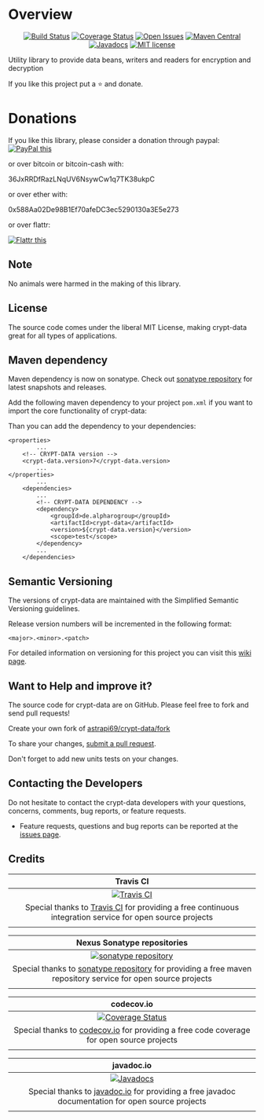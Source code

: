 # Overview

<div align="center">

[![Build Status](https://travis-ci.org/astrapi69/crypt-data.svg?branch=develop)](https://travis-ci.org/astrapi69/crypt-data) 
[![Coverage Status](https://codecov.io/gh/astrapi69/crypt-data/branch/develop/graph/badge.svg)](https://codecov.io/gh/astrapi69/crypt-data)
[![Open Issues](https://img.shields.io/github/issues/astrapi69/crypt-data.svg?style=flat)](https://github.com/astrapi69/crypt-data/issues) 
[![Maven Central](https://maven-badges.herokuapp.com/maven-central/de.alpharogroup/crypt-data/badge.svg)](https://maven-badges.herokuapp.com/maven-central/de.alpharogroup/crypt-data)
[![Javadocs](http://www.javadoc.io/badge/de.alpharogroup/crypt-data.svg)](http://www.javadoc.io/doc/de.alpharogroup/crypt-data)
[![MIT license](http://img.shields.io/badge/license-MIT-brightgreen.svg?style=flat)](http://opensource.org/licenses/MIT)

</div>

Utility library to provide data beans, writers and readers for encryption and decryption

If you like this project put a ⭐ and donate.

# Donations

If you like this library, please consider a donation through paypal: <a href="https://www.paypal.com/cgi-bin/webscr?cmd=_s-xclick&hosted_button_id=MJ7V43GU2H386" target="_blank">
<img src="https://www.paypalobjects.com/en_US/GB/i/btn/btn_donateCC_LG.gif" alt="PayPal this" title="PayPal – The safer, easier way to pay online!" border="0" />
</a>

or over bitcoin or bitcoin-cash with:

36JxRRDfRazLNqUV6NsywCw1q7TK38ukpC

or over ether with:

0x588Aa02De98B1Ef70afeDC3ec5290130a3E5e273

or over flattr:
  
<a href="http://flattr.com/thing/4067696/astrapi69crypt-data-on-GitHub" target="_blank">
<img src="http://api.flattr.com/button/flattr-badge-large.png" alt="Flattr this" title="Flattr this" border="0" />
</a>

## Note

No animals were harmed in the making of this library.

## License

The source code comes under the liberal MIT License, making crypt-data great for all types of applications.

## Maven dependency

Maven dependency is now on sonatype.
Check out [sonatype repository](https://oss.sonatype.org/index.html#nexus-search;gav~de.alpharogroup~crypt-data~~~) for latest snapshots and releases.

Add the following maven dependency to your project `pom.xml` if you want to import the core functionality of crypt-data:

Than you can add the dependency to your dependencies:

	<properties>
			...
		<!-- CRYPT-DATA version -->
		<crypt-data.version>7</crypt-data.version>
			...
	</properties>
			...
		<dependencies>
			...
			<!-- CRYPT-DATA DEPENDENCY -->
			<dependency>
				<groupId>de.alpharogroup</groupId>
				<artifactId>crypt-data</artifactId>
				<version>${crypt-data.version}</version>
				<scope>test</scope>
			</dependency>
			...
		</dependencies>

## Semantic Versioning

The versions of crypt-data are maintained with the Simplified Semantic Versioning guidelines.

Release version numbers will be incremented in the following format:

`<major>.<minor>.<patch>`

For detailed information on versioning for this project you can visit this [wiki page](https://github.com/lightblueseas/mvn-parent-projects/wiki/Simplified-Semantic-Versioning).

## Want to Help and improve it? ###

The source code for crypt-data are on GitHub. Please feel free to fork and send pull requests!

Create your own fork of [astrapi69/crypt-data/fork](https://github.com/astrapi69/crypt-data/fork)

To share your changes, [submit a pull request](https://github.com/astrapi69/crypt-data/pull/new/develop).

Don't forget to add new units tests on your changes.

## Contacting the Developers

Do not hesitate to contact the crypt-data developers with your questions, concerns, comments, bug reports, or feature requests.
- Feature requests, questions and bug reports can be reported at the [issues page](https://github.com/astrapi69/crypt-data/issues).

## Credits

|**Travis CI**|
|     :---:      |
|[![Travis CI](https://travis-ci.com/images/logos/TravisCI-Full-Color.png)](https://coveralls.io/github/astrapi69/crypt-data?branch=develop)|
|Special thanks to [Travis CI](https://travis-ci.org) for providing a free continuous integration service for open source projects|
|     <img width=1000/>     |

|**Nexus Sonatype repositories**|
|     :---:      |
|[![sonatype repository](https://img.shields.io/nexus/r/https/oss.sonatype.org/de.alpharogroup/crypt-data.svg?style=for-the-badge)](https://oss.sonatype.org/index.html#nexus-search;gav~de.alpharogroup~crypt-data~~~)|
|Special thanks to [sonatype repository](https://www.sonatype.com) for providing a free maven repository service for open source projects|
|     <img width=1000/>     |

|**codecov.io**|
|     :---:      |
|[![Coverage Status](https://codecov.io/gh/astrapi69/crypt-data/branch/develop/graph/badge.svg)](https://codecov.io/gh/astrapi69/crypt-data)|
|Special thanks to [codecov.io](https://codecov.io) for providing a free code coverage for open source projects|
|     <img width=1000/>     |

|**javadoc.io**|
|     :---:      |
|[![Javadocs](http://www.javadoc.io/badge/de.alpharogroup/crypt-data.svg)](http://www.javadoc.io/doc/de.alpharogroup/crypt-data)|
|Special thanks to [javadoc.io](http://www.javadoc.io) for providing a free javadoc documentation for open source projects|
|     <img width=1000/>     |

